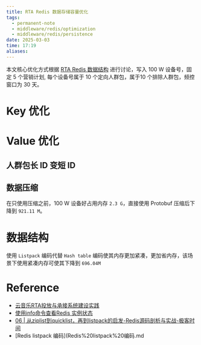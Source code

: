 ```yaml
---
title: RTA Redis 数据存储容量优化
tags:
  - permanent-note
  - middleware/redis/optimization
  - middleware/redis/persistence
date: 2025-03-03
time: 17:19
aliases:
---
```

本文核心优化方式根据 [RTA Redis 数据结构](RTA%20DDD%20Design.md#5.4.1%20Device%20cache%20data%20structure) 进行讨论，写入 100 W 设备号，固定 5 个营销计划, 每个设备号属于 10 个定向人群包，属于10 个排除人群包，频控窗口为 30 天。

# Key 优化

# Value 优化

## 人群包长 ID 变短 ID

## 数据压缩

在只使用压缩之前，100 W 设备好占用内存 `2.3 G`，直接使用 Protobuf 压缩后下降到 `921.11 M`。

# 数据结构

使用 `Listpack` 编码代替 `Hash table` 编码使其内存更加紧凑，更加省内存，该场景下使用紧凑内存可使其下降到 `696.04M`

# Reference
* [云音乐RTA投放与承接系统建设实践](云音乐RTA投放与承接系统建设实践.md)
* [使用info命令查看Redis 实例状态](使用info命令查看Redis%20实例状态.md)
* [06 \| 从ziplist到quicklist，再到listpack的启发-Redis源码剖析与实战-极客时间](https://time.geekbang.org/column/article/405387)
* [Redis listpack 编码](Redis%20listpack%20编码.md